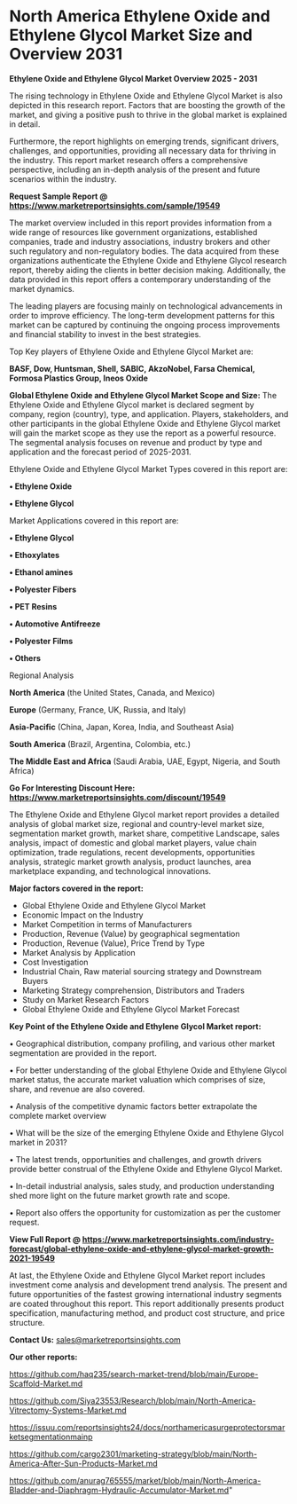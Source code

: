  # North America Ethylene Oxide and Ethylene Glycol Market Size and Overview 2031

<Strong> Ethylene Oxide and Ethylene Glycol Market Overview 2025 - 2031</strong>

The rising technology in Ethylene Oxide and Ethylene Glycol Market is also depicted in this research report. Factors that are boosting the growth of the market, and giving a positive push to thrive in the global market is explained in detail.

Furthermore, the report highlights on emerging trends, significant drivers, challenges, and opportunities, providing all necessary data for thriving in the industry. This report market research offers a comprehensive perspective, including an in-depth analysis of the present and future scenarios within the industry.

<strong>Request Sample Report @ <a href=https://www.marketreportsinsights.com/sample/19549>https://www.marketreportsinsights.com/sample/19549</a></strong>

The market overview included in this report provides information from a wide range of resources like government organizations, established companies, trade and industry associations, industry brokers and other such regulatory and non-regulatory bodies. The data acquired from these organizations authenticate the Ethylene Oxide and Ethylene Glycol research report, thereby aiding the clients in better decision making. Additionally, the data provided in this report offers a contemporary understanding of the market dynamics.

The leading players are focusing mainly on technological advancements in order to improve efficiency. The long-term development patterns for this market can be captured by continuing the ongoing process improvements and financial stability to invest in the best strategies.

Top Key players of Ethylene Oxide and Ethylene Glycol Market are:

<strong>BASF, Dow, Huntsman, Shell, SABIC, AkzoNobel, Farsa Chemical, Formosa Plastics Group, Ineos Oxide</strong>

<strong><b>Global Ethylene Oxide and Ethylene Glycol Market Scope and Size:</b></strong>
The Ethylene Oxide and Ethylene Glycol market is declared segment by company, region (country), type, and application. Players, stakeholders, and other participants in the global Ethylene Oxide and Ethylene Glycol market will gain the market scope as they use the report as a powerful resource. The segmental analysis focuses on revenue and product by type and application and the forecast period of 2025-2031.

Ethylene Oxide and Ethylene Glycol Market Types covered in this report are:

<strong>• Ethylene Oxide

• Ethylene Glycol</strong>

Market Applications covered in this report are:

<strong>• Ethylene Glycol

• Ethoxylates

• Ethanol amines

• Polyester Fibers

• PET Resins

• Automotive Antifreeze

• Polyester Films

• Others</strong> 

Regional Analysis

<strong>North America</strong> (the United States, Canada, and Mexico)

<strong>Europe</strong> (Germany, France, UK, Russia, and Italy)

<strong>Asia-Pacific</strong> (China, Japan, Korea, India, and Southeast Asia)

<strong>South America</strong> (Brazil, Argentina, Colombia, etc.)

<strong>The Middle East and Africa</strong> (Saudi Arabia, UAE, Egypt, Nigeria, and South Africa)

<strong>Go For Interesting Discount Here: <a href=https://www.marketreportsinsights.com/discount/19549>https://www.marketreportsinsights.com/discount/19549</a></strong>

The Ethylene Oxide and Ethylene Glycol market report provides a detailed analysis of global market size, regional and country-level market size, segmentation market growth, market share, competitive Landscape, sales analysis, impact of domestic and global market players, value chain optimization, trade regulations, recent developments, opportunities analysis, strategic market growth analysis, product launches, area marketplace expanding, and technological innovations.

<strong><b>Major factors covered in the report:</b></strong>
<ul>
  <li>Global Ethylene Oxide and Ethylene Glycol Market </li>
  <li>Economic Impact on the Industry</li>
  <li>Market Competition in terms of Manufacturers</li>
  <li>Production, Revenue (Value) by geographical segmentation</li>
  <li>Production, Revenue (Value), Price Trend by Type</li>
  <li>Market Analysis by Application</li>
  <li>Cost Investigation</li>
  <li>Industrial Chain, Raw material sourcing strategy and Downstream Buyers</li>
  <li>Marketing Strategy comprehension, Distributors and Traders</li>
  <li>Study on Market Research Factors</li>
  <li>Global Ethylene Oxide and Ethylene Glycol Market Forecast</li>
</ul>

<strong><b>Key Point of the Ethylene Oxide and Ethylene Glycol Market report:</b></strong>

• Geographical distribution, company profiling, and various other market segmentation are provided in the report.

• For better understanding of the global Ethylene Oxide and Ethylene Glycol market status, the accurate market valuation which comprises of size, share, and revenue are also covered.

• Analysis of the competitive dynamic factors better extrapolate the complete market overview

• What will be the size of the emerging Ethylene Oxide and Ethylene Glycol market in 2031?

• The latest trends, opportunities and challenges, and growth drivers provide better construal of the Ethylene Oxide and Ethylene Glycol Market.

• In-detail industrial analysis, sales study, and production understanding shed more light on the future market growth rate and scope.

• Report also offers the opportunity for customization as per the customer request.

<strong><b>View Full Report @ <a href=https://www.marketreportsinsights.com/industry-forecast/global-ethylene-oxide-and-ethylene-glycol-market-growth-2021-19549>https://www.marketreportsinsights.com/industry-forecast/global-ethylene-oxide-and-ethylene-glycol-market-growth-2021-19549</a></b></strong>


At last, the Ethylene Oxide and Ethylene Glycol Market report includes investment come analysis and development trend analysis. The present and future opportunities of the fastest growing international industry segments are coated throughout this report. This report additionally presents product specification, manufacturing method, and product cost structure, and price structure.

<strong>Contact Us:</strong>
sales@marketreportsinsights.com

<strong>Our other reports:</strong>

<a href=https://github.com/haq235/search-market-trend/blob/main/Europe-Scaffold-Market.md>https://github.com/haq235/search-market-trend/blob/main/Europe-Scaffold-Market.md</a>

<a href=https://github.com/Siya23553/Research/blob/main/North-America-Vitrectomy-Systems-Market.md>https://github.com/Siya23553/Research/blob/main/North-America-Vitrectomy-Systems-Market.md</a>

<a href=https://issuu.com/reportsinsights24/docs/northamericasurgeprotectorsmarketsegmentationmainp>https://issuu.com/reportsinsights24/docs/northamericasurgeprotectorsmarketsegmentationmainp</a>

<a href=https://github.com/cargo2301/marketing-strategy/blob/main/North-America-After-Sun-Products-Market.md>https://github.com/cargo2301/marketing-strategy/blob/main/North-America-After-Sun-Products-Market.md</a>

<a href=https://github.com/anurag765555/market/blob/main/North-America-Bladder-and-Diaphragm-Hydraulic-Accumulator-Market.md>https://github.com/anurag765555/market/blob/main/North-America-Bladder-and-Diaphragm-Hydraulic-Accumulator-Market.md</a>"
